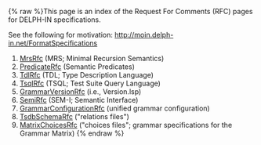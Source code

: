 {% raw %}This page is an index of the Request For Comments (RFC) pages for
DELPH-IN specifications.

See the following for motivation:
<http://moin.delph-in.net/FormatSpecifications>

1. [MrsRfc](../MrsRFC) (MRS; Minimal Recursion Semantics)
2. [PredicateRfc](../PredicateRfc) (Semantic Predicates)
3. [TdlRfc](../TdlRFC) (TDL; Type Description Language)
4. [TsqlRfc](../TsqlRfc) (TSQL; Test Suite Query Language)
5. [GrammarVersionRfc](../GrammarVersionRfc) (i.e., Version.lsp)
6. [SemiRfc](../SemiRfc) (SEM-I; Semantic Interface)
7. [GrammarConfigurationRfc](../GrammarConfigurationRfc) (unified grammar
configuration)
8. [TsdbSchemaRfc](../TsdbSchemaRfc) ("relations files")
9. [MatrixChoicesRfc](../MatrixChoicesRfc) ("choices files"; grammar
specifications for the Grammar Matrix)
{% endraw %}